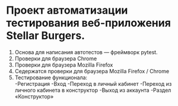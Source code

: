 # Проект автоматизации тестирования веб-приложения Stellar Burgers.

1. Основа для написания автотестов — фреймворк pytest.
2. Проверки для браузера Chrome
2. Проверки для браузера Mozilla Firefox
4. Седержатся проверки для браузера Mozilla Firefox / Chrome
5. Тестирование функционала:  
   -Регистрация
   -Вход
   -Переход в личный кабинет
   -Переход из личного кабинета в конструктор
   -Выход из аккаунта
   -Раздел «Конструктор»
